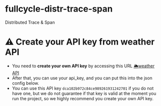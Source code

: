# fullcycle-distr-trace-span
Distributed Trace &amp; Span

# ⚠️ Create your API key from weather API

- You need to **create your own API key** by accessing this URL [🌦️weather API](https://www.weatherapi.com/signup.aspx)
- After that, you can use your api_key, and you can put this into the json config below.
- You can use this API key `dca102b972c84ce989261931242701` if you do not have one, but we do not guarantee if that key
  is valid at the moment you run the project, so we highly recommend you create your own API key.